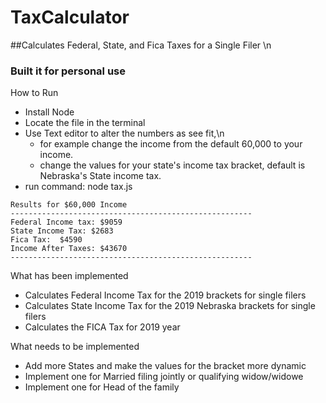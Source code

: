 # TaxCalculator
##Calculates Federal, State, and Fica Taxes for a Single Filer \n
### Built it for personal use

How to Run
* Install Node
* Locate the file in the terminal
* Use Text editor to alter the numbers as see fit,\n 
  - for example change the income from the default 60,000 to your income.
  - change the values for your state's income tax bracket, default is Nebraska's State income tax.
* run command: node tax.js
```
Results for $60,000 Income
------------------------------------------------------
Federal Income tax: $9059
State Income Tax: $2683
Fica Tax:  $4590
Income After Taxes: $43670
------------------------------------------------------
```
What has been implemented
* Calculates Federal Income Tax for the 2019 brackets for single filers
* Calculates State Income Tax for the 2019 Nebraska brackets for single filers
* Calculates the FICA Tax for 2019 year

What needs to be implemented
* Add more States and make the values for the bracket more dynamic
* Implement one for Married filing jointly or qualifying widow/widowe
* Implement one for Head of the family


